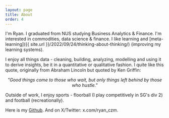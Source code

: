```yaml
---
layout: page
title: About
order: 4
---
```


I'm Ryan. I graduated from NUS studying Business Analytics & Finance. I'm interested in commodities, data science & finance. I like learning and 
[meta-learning]({{ site.url }}/2022/09/24/thinking-about-thinking/) (improving my learning systems).

I enjoy all things data - cleaning, building, analyzing, modelling and using it to derive insights, be it in a quantitative or qualitative fashion. I quite like this quote, originally from Abraham Lincoln but quoted by Ken Griffin:

<p class="message" style="text-align: center;">
<i>"Good things come to those who wait, but only things left behind by those who hustle."</i>
</p>

Outside of work, I enjoy sports - floorball (I play competitively in SG's div 2) and football (recreationally).

Here is my [<i class="fa fa-github" aria-hidden="true"></i> Github](https://github.com/ryanczm/). And on X/Twitter: x.com/ryan_czm. 


<!-- <center>
<img src="{{ site.imageurl }}/Logos/me.JPG" style="width:60%;"/>
<figcaption>Recent photo of me, at Guangzhou's Canton Tower, November 23.</figcaption>
</center>  -->